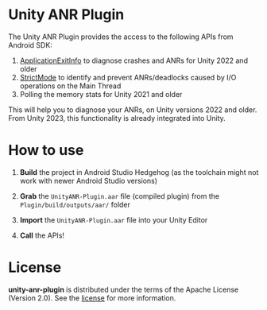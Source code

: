 # Unity ANR Plugin

The Unity ANR Plugin provides the access to the following APIs from Android SDK:

1. [ApplicationExitInfo](https://developer.android.com/reference/android/app/ApplicationExitInfo)
     to diagnose crashes and ANRs for Unity 2022 and older
2. [StrictMode](https://developer.android.com/topic/performance/vitals/anr#strict_mode) to identify
       and prevent ANRs/deadlocks caused by I/O operations on the Main Thread
3. Polling the memory stats for Unity 2021 and older

This will help you to diagnose your ANRs, on Unity versions 2022 and older. From Unity 2023, this
functionality is already integrated into Unity.

# How to use
1. **Build** the project in Android Studio Hedgehog (as the toolchain might not work with newer
    Android Studio versions)

2. **Grab** the `UnityANR-Plugin.aar` file (compiled plugin) from the `Plugin/build/outputs/aar/` folder

3. **Import** the `UnityANR-Plugin.aar` file into your Unity Editor

4. **Call** the APIs!

# License
**unity-anr-plugin** is distributed under the terms of the Apache License (Version 2.0). See the
[license](LICENSE.txt) for more information.
